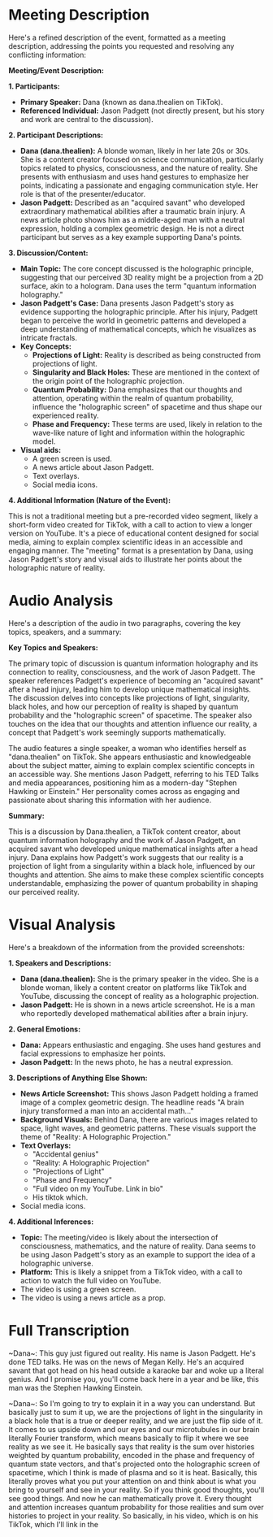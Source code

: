 # Meeting Description

Here's a refined description of the event, formatted as a meeting description, addressing the points you requested and resolving any conflicting information:

**Meeting/Event Description:**

**1. Participants:**

*   **Primary Speaker:** Dana (known as dana.thealien on TikTok).
*   **Referenced Individual:** Jason Padgett (not directly present, but his story and work are central to the discussion).

**2. Participant Descriptions:**

*   **Dana (dana.thealien):** A blonde woman, likely in her late 20s or 30s. She is a content creator focused on science communication, particularly topics related to physics, consciousness, and the nature of reality. She presents with enthusiasm and uses hand gestures to emphasize her points, indicating a passionate and engaging communication style. Her role is that of the presenter/educator.
*   **Jason Padgett:** Described as an "acquired savant" who developed extraordinary mathematical abilities after a traumatic brain injury. A news article photo shows him as a middle-aged man with a neutral expression, holding a complex geometric design. He is not a direct participant but serves as a key example supporting Dana's points.

**3. Discussion/Content:**

*   **Main Topic:** The core concept discussed is the holographic principle, suggesting that our perceived 3D reality might be a projection from a 2D surface, akin to a hologram. Dana uses the term "quantum information holography."
*   **Jason Padgett's Case:** Dana presents Jason Padgett's story as evidence supporting the holographic principle. After his injury, Padgett began to perceive the world in geometric patterns and developed a deep understanding of mathematical concepts, which he visualizes as intricate fractals.
*   **Key Concepts:**
    *   **Projections of Light:** Reality is described as being constructed from projections of light.
    *   **Singularity and Black Holes:** These are mentioned in the context of the origin point of the holographic projection.
    *   **Quantum Probability:** Dana emphasizes that our thoughts and attention, operating within the realm of quantum probability, influence the "holographic screen" of spacetime and thus shape our experienced reality.
    *   **Phase and Frequency:** These terms are used, likely in relation to the wave-like nature of light and information within the holographic model.
* **Visual aids:**
    * A green screen is used.
    * A news article about Jason Padgett.
    * Text overlays.
    * Social media icons.

**4. Additional Information (Nature of the Event):**

This is not a traditional meeting but a pre-recorded video segment, likely a short-form video created for TikTok, with a call to action to view a longer version on YouTube. It's a piece of educational content designed for social media, aiming to explain complex scientific ideas in an accessible and engaging manner. The "meeting" format is a presentation by Dana, using Jason Padgett's story and visual aids to illustrate her points about the holographic nature of reality.



# Audio Analysis

Here's a description of the audio in two paragraphs, covering the key topics, speakers, and a summary:

**Key Topics and Speakers:**

The primary topic of discussion is quantum information holography and its connection to reality, consciousness, and the work of Jason Padgett. The speaker references Padgett's experience of becoming an "acquired savant" after a head injury, leading him to develop unique mathematical insights. The discussion delves into concepts like projections of light, singularity, black holes, and how our perception of reality is shaped by quantum probability and the "holographic screen" of spacetime. The speaker also touches on the idea that our thoughts and attention influence our reality, a concept that Padgett's work seemingly supports mathematically.

The audio features a single speaker, a woman who identifies herself as "dana.thealien" on TikTok. She appears enthusiastic and knowledgeable about the subject matter, aiming to explain complex scientific concepts in an accessible way. She mentions Jason Padgett, referring to his TED Talks and media appearances, positioning him as a modern-day "Stephen Hawking or Einstein." Her personality comes across as engaging and passionate about sharing this information with her audience.

**Summary:**

This is a discussion by Dana.thealien, a TikTok content creator, about quantum information holography and the work of Jason Padgett, an acquired savant who developed unique mathematical insights after a head injury. Dana explains how Padgett's work suggests that our reality is a projection of light from a singularity within a black hole, influenced by our thoughts and attention. She aims to make these complex scientific concepts understandable, emphasizing the power of quantum probability in shaping our perceived reality.



# Visual Analysis

Here's a breakdown of the information from the provided screenshots:

**1. Speakers and Descriptions:**

*   **Dana (dana.thealien):** She is the primary speaker in the video. She is a blonde woman, likely a content creator on platforms like TikTok and YouTube, discussing the concept of reality as a holographic projection.
*   **Jason Padgett:** He is shown in a news article screenshot. He is a man who reportedly developed mathematical abilities after a brain injury.

**2. General Emotions:**

*   **Dana:** Appears enthusiastic and engaging. She uses hand gestures and facial expressions to emphasize her points.
*   **Jason Padgett:** In the news photo, he has a neutral expression.

**3. Descriptions of Anything Else Shown:**

*   **News Article Screenshot:** This shows Jason Padgett holding a framed image of a complex geometric design. The headline reads "A brain injury transformed a man into an accidental math..."
*   **Background Visuals:** Behind Dana, there are various images related to space, light waves, and geometric patterns. These visuals support the theme of "Reality: A Holographic Projection."
*   **Text Overlays:**
    *   "Accidental genius"
    *   "Reality: A Holographic Projection"
    *   "Projections of Light"
    *   "Phase and Frequency"
    *   "Full video on my YouTube. Link in bio"
    * His tiktok which.
*   Social media icons.

**4. Additional Inferences:**

*   **Topic:** The meeting/video is likely about the intersection of consciousness, mathematics, and the nature of reality. Dana seems to be using Jason Padgett's story as an example to support the idea of a holographic universe.
*   **Platform:** This is likely a snippet from a TikTok video, with a call to action to watch the full video on YouTube.
*   The video is using a green screen.
* The video is using a news article as a prop.



# Full Transcription

~Dana~: This guy just figured out reality. His name is Jason Padgett. He's done TED talks. He was on the news of Megan Kelly. He's an acquired savant that got head on his head outside a karaoke bar and woke up a literal genius. And I promise you, you'll come back here in a year and be like, this man was the Stephen Hawking Einstein.

~Dana~: So I'm going to try to explain it in a way you can understand. But basically just to sum it up, we are the projections of light in the singularity in a black hole that is a true or deeper reality, and we are just the flip side of it. It comes to us upside down and our eyes and our microtubules in our brain literally Fourier transform, which means basically to flip it where we see reality as we see it. He basically says that reality is the sum over histories weighted by quantum probability, encoded in the phase and frequency of quantum state vectors, and that's projected onto the holographic screen of spacetime, which I think is made of plasma and so it is heat. Basically, this literally proves what you put your attention on and think about is what you bring to yourself and see in your reality. So if you think good thoughts, you'll see good things. And now he can mathematically prove it. Every thought and attention increases quantum probability for those realities and sum over histories to project in your reality. So basically, in his video, which is on his TikTok, which I'll link in the